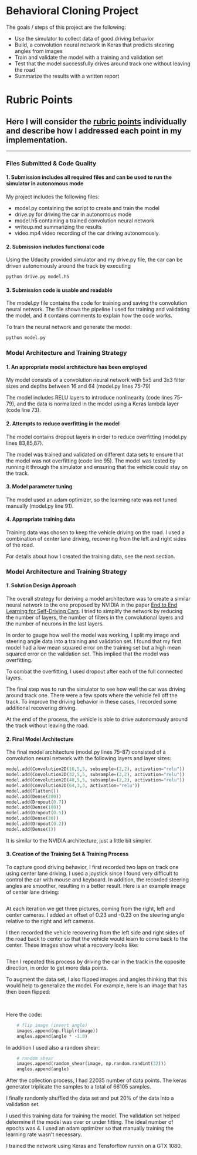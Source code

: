 # **Behavioral Cloning Project**

The goals / steps of this project are the following:
* Use the simulator to collect data of good driving behavior
* Build, a convolution neural network in Keras that predicts steering angles from images
* Train and validate the model with a training and validation set
* Test that the model successfully drives around track one without leaving the road
* Summarize the results with a written report


[//]: # (Image References)

[image1]: ./examples/placeholder.png "Model Visualization"
[image2]: ./examples/placeholder.png "Grayscaling"
[image3]: ./examples/placeholder_small.png "Recovery Image"
[image4]: ./examples/placeholder_small.png "Recovery Image"
[image5]: ./examples/placeholder_small.png "Recovery Image"
[image6]: ./examples/placeholder_small.png "Normal Image"
[image7]: ./examples/placeholder_small.png "Flipped Image"

# Rubric Points
## Here I will consider the [rubric points](https://review.udacity.com/#!/rubrics/432/view) individually and describe how I addressed each point in my implementation.  

---
### Files Submitted & Code Quality

#### 1. Submission includes all required files and can be used to run the simulator in autonomous mode

My project includes the following files:
* model.py containing the script to create and train the model
* drive.py for driving the car in autonomous mode
* model.h5 containing a trained convolution neural network 
* writeup.md summarizing the results
* video.mp4 video recording of the car driving autonomously.

#### 2. Submission includes functional code
Using the Udacity provided simulator and my drive.py file, the car can be driven autonomously around the track by executing 
```sh
python drive.py model.h5
```

#### 3. Submission code is usable and readable

The model.py file contains the code for training and saving the convolution neural network. The file shows the pipeline I used for training and validating the model, and it contains comments to explain how the code works.

To train the neural network and generate the model:

```sh
python model.py
```

### Model Architecture and Training Strategy

#### 1. An appropriate model architecture has been employed

My model consists of a convolution neural network with 5x5 and 3x3 filter sizes and depths between 16 and 64 (model.py lines 75-79) 

The model includes RELU layers to introduce nonlinearity (code lines  75-79), and the data is normalized in the model using a Keras lambda layer (code line 73). 

#### 2. Attempts to reduce overfitting in the model

The model contains dropout layers in order to reduce overfitting (model.py lines 83,85,87). 

The model was trained and validated on different data sets to ensure that the model was not overfitting (code line 95). The model was tested by running it through the simulator and ensuring that the vehicle could stay on the track.

#### 3. Model parameter tuning

The model used an adam optimizer, so the learning rate was not tuned manually (model.py line 91).

#### 4. Appropriate training data

Training data was chosen to keep the vehicle driving on the road. I used a combination of center lane driving, recovering from the left and right sides of the road.

For details about how I created the training data, see the next section. 

### Model Architecture and Training Strategy

#### 1. Solution Design Approach

The overall strategy for deriving a model architecture was to create a similar neural network to the one proposed by NVIDIA in the paper [End to End Learning for Self-Driving Cars](https://images.nvidia.com/content/tegra/automotive/images/2016/solutions/pdf/end-to-end-dl-using-px.pdf). I tried to simplify the network by reducing the number of layers, the number of filters in the convolutional layers and the number of neurons in the last layers.

In order to gauge how well the model was working, I split my image and steering angle data into a training and validation set. I found that my first model had a low mean squared error on the training set but a high mean squared error on the validation set. This implied that the model was overfitting. 

To combat the overfitting, I used dropout after each of the full connected layers.

The final step was to run the simulator to see how well the car was driving around track one. There were a few spots where the vehicle fell off the track. To improve the driving behavior in these cases, I recorded some additional recovering driving.

At the end of the process, the vehicle is able to drive autonomously around the track without leaving the road.

#### 2. Final Model Architecture

The final model architecture (model.py lines 75-87) consisted of a convolution neural network with the following layers and layer sizes:

```python
model.add(Convolution2D(16,5,5, subsample=(2,2), activation="relu"))
model.add(Convolution2D(32,5,5, subsample=(2,2), activation="relu"))
model.add(Convolution2D(48,5,5, subsample=(2,2), activation="relu"))
model.add(Convolution2D(64,3,3, activation="relu"))
model.add(Flatten())
model.add(Dense(200))
model.add(Dropout(0.7))
model.add(Dense(100))
model.add(Dropout(0.5))
model.add(Dense(30))
model.add(Dropout(0.2))
model.add(Dense(1))
```

It is similar to the NVIDIA architecture, just a little bit simpler.

#### 3. Creation of the Training Set & Training Process

To capture good driving behavior, I first recorded two laps on track one using center lane driving. I used a joystick since I found very difficult to control the car with mouse and keyboard. In addition, the recorded steering angles are smoother, resulting in a better result. Here is an example image of center lane driving:

<img src="./examples/center.jpg" alt="" />    

At each iteration we get three pictures, coming from the right, left and center cameras. I added an offset of 0.23 and -0.23 on the steering angle relative to the right and left cameras.



I then recorded the vehicle recovering from the left side and right sides of the road back to center so that the vehicle would learn to come back to the center. These images show what a recovery looks like:

<img src="./examples/rec1.jpg" alt="" /><img src="./examples/rec2.jpg" alt="" /><img src="./examples/rec3.jpg" alt="" />      

Then I repeated this process by driving the car in the track in the opposite direction, in order to get more data points.

To augment the data set, I also flipped images and angles thinking that this would help to generalize the model. For example, here is an image that has then been flipped:

<img src="./examples/center.jpg" alt="" /> <img src="./examples/center_flip.jpg" alt="" />   

Here the code:

```python
    # flip image (invert angle)
    images.append(np.fliplr(image))
    angles.append(angle * -1.0)
```

In addition I used also a random shear:

```python
	# random shear
	images.append(random_shear(image, np.random.randint(32)))
	angles.append(angle)
```

After the collection process, I had 22035 number of data points. The keras generator triplicate the samples to a total of 66105 samples.


I finally randomly shuffled the data set and put 20% of the data into a validation set. 

I used this training data for training the model. The validation set helped determine if the model was over or under fitting. The ideal number of epochs was 4. I used an adam optimizer so that manually training the learning rate wasn't necessary.

I trained the network using Keras and Tensforflow runnin on a GTX 1080.
